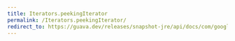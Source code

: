 ```yaml
---
title: Iterators.peekingIterator
permalink: /Iterators.peekingIterator/
redirect_to: https://guava.dev/releases/snapshot-jre/api/docs/com/google/common/collect/Iterators.html#peekingIterator-java.util.Iterator-
---
```

